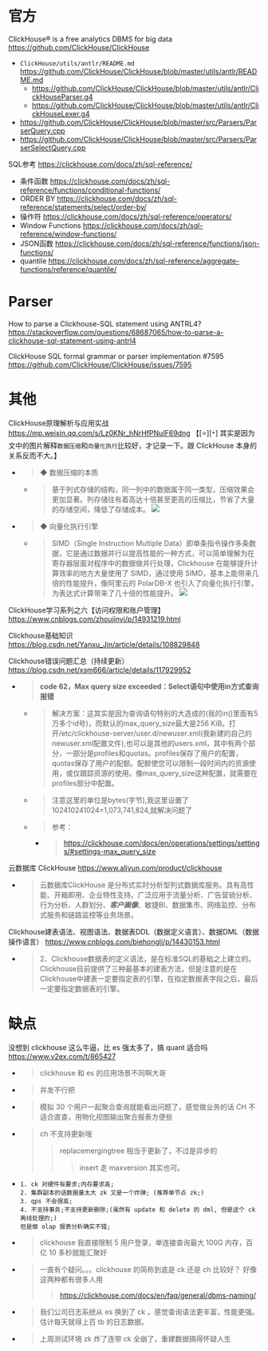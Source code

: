 
# 官方

ClickHouse® is a free analytics DBMS for big data https://github.com/ClickHouse/ClickHouse
- `ClickHouse/utils/antlr/README.md` https://github.com/ClickHouse/ClickHouse/blob/master/utils/antlr/README.md
  * https://github.com/ClickHouse/ClickHouse/blob/master/utils/antlr/ClickHouseParser.g4
  * https://github.com/ClickHouse/ClickHouse/blob/master/utils/antlr/ClickHouseLexer.g4
- https://github.com/ClickHouse/ClickHouse/blob/master/src/Parsers/ParserQuery.cpp
- https://github.com/ClickHouse/ClickHouse/blob/master/src/Parsers/ParserSelectQuery.cpp

SQL参考 https://clickhouse.com/docs/zh/sql-reference/
- 条件函数 https://clickhouse.com/docs/zh/sql-reference/functions/conditional-functions/
- ORDER BY https://clickhouse.com/docs/zh/sql-reference/statements/select/order-by/
- 操作符 https://clickhouse.com/docs/zh/sql-reference/operators/
- Window Functions https://clickhouse.com/docs/zh/sql-reference/window-functions/
- JSON函数 https://clickhouse.com/docs/zh/sql-reference/functions/json-functions/
- quantile https://clickhouse.com/docs/zh/sql-reference/aggregate-functions/reference/quantile/

# Parser

How to parse a Clickhouse-SQL statement using ANTRL4? https://stackoverflow.com/questions/68687065/how-to-parse-a-clickhouse-sql-statement-using-antrl4

ClickHouse SQL formal grammar or parser implementation #7595 https://github.com/ClickHouse/ClickHouse/issues/7595

# 其他

ClickHouse原理解析与应用实战 https://mp.weixin.qq.com/s/Lz0KNr_hNrHfPNuIF69dng  【[:star:][`*`] 其实是因为文中的图片解释`数据压缩`和`向量化执行`比较好，才记录一下。跟 ClickHouse 本身的关系反而不大。】
- > ◆ 数据压缩的本质
  * > 基于列式存储的结构，同一列中的数据属于同一类型，压缩效果会更加显著。列存储往有着高达十倍甚至更高的压缩比，节省了大量的存储空间，降低了存储成本。 ![](https://mmbiz.qpic.cn/mmbiz_png/RQueXibgo0KNZM3R4Dt7sNcwe0xTGV3sMGayMcjia1LpEhY8q8CxAX2RlJCbtVL9sdoFxRDgiaiaPeot5qiaY65nu3w/640)
- > ◆ 向量化执行引擎
  * > SIMD（Single Instruction Multiple Data）即单条指令操作多条数据，它是通过数据并行以提高性能的一种方式，可以简单理解为在寄存器层面对程序中的数据做并行处理，Clickhouse 在能够提升计算效率的地方大量使用了 SIMD，通过使用 SIMD，基本上能带来几倍的性能提升，像阿里云的 PolarDB-X 也引入了向量化执行引擎，为表达式计算带来了几十倍的性能提升。 ![](https://mmbiz.qpic.cn/mmbiz_png/RQueXibgo0KNZM3R4Dt7sNcwe0xTGV3sMianiciaX3R8EnYRyPC6pcj4ibiaCTz37sg4Nr3wuwicWTIibJmBAGk04driaHA/640)

ClickHouse学习系列之六【访问权限和账户管理】 https://www.cnblogs.com/zhoujinyi/p/14931219.html

Clickhouse基础知识 https://blog.csdn.net/Yanxu_Jin/article/details/108829848

Clickhouse错误问题汇总（持续更新） https://blog.csdn.net/xsm666/article/details/117929952
- > **code 62，Max query size exceeded：Select语句中使用in方式查询报错**
  * > 解决方案：这其实是因为查询语句特别的大造成的(我的in()里面有5万多个id号)，而默认的max_query_size最大是256 KiB。打开/etc/clickhouse-server/user.d/newuser.xml(我新建的自己的newuser.xml配置文件),也可以是其他的users.xml，其中有两个部分，一部分是profiles和quotas。profiles保存了用户的配置，quotas保存了用户的配额。配额使您可以限制一段时间内的资源使用，或仅跟踪资源的使用。像max_query_size这种配置，就需要在profiles部分中配置。
  * > 注意这里的单位是bytes(字节),我这里设置了102410241024=1,073,741,824,就解决问题了
  * > 参考：
    + > https://clickhouse.com/docs/en/operations/settings/settings/#settings-max_query_size

云数据库 ClickHouse https://www.aliyun.com/product/clickhouse
- > 云数据库ClickHouse 是分布式实时分析型列式数据库服务。具有高性能、开箱即用、企业特性支持。广泛应用于流量分析、广告营销分析、行为分析、人群划分、***客户画像***、敏捷BI、数据集市、网络监控、分布式服务和链路监控等业务场景。

Clickhouse建表语法、视图语法、数据表DDL（数据定义语言）、数据DML（数据操作语言） https://www.cnblogs.com/biehongli/p/14430153.html
- > 2、Clickhouse数据表的定义语法，是在标准SQL的基础之上建立的。Clickhouse目前提供了三种最基本的建表方法，但是注意的是在Clickhouse中建表一定要指定表的引擎，在指定数据表字段之后，最后一定要指定数据表的引擎。

# 缺点

没想到 clickhouse 这么牛逼，比 es 强太多了，搞 quant 适合吗 https://www.v2ex.com/t/865427
- > clickhouse 和 es 的应用场景不同啊大哥
- > 并发不行把
- > 模拟 30 个用户一起聚合查询就能看出问题了，感觉做业务的话 CH 不适合直查，用物化视图输出聚合报表方便些
- > ch 不支持更新哦
  >> replacemergingtree 相当于更新了，不过是异步的
  >>> insert 走 maxversion 其实也可。
- > 
  ```console
  1. ck 对硬件有要求;内存要求高;
  2. 集群副本的话数据量太大 zk 又是一个炸弹; (推荐单节点 zk;)
  3. qps 不会很高;
  4. 不支持事务;不支持更新删除;(虽然有 update 和 delete 的 dml, 但是这个 ck 离线处理的;)
  但是做 olap 报表分析确实不错;
  ```
- > clickhouse 我直接限制 5 用户登录，单连接查询最大 100G 内存，百亿 10 多秒就能汇聚好
- > 一直有个疑问。。。clickhouse 的简称到底是 ck 还是 ch 比较好？ 好像这两种都有很多人用
  >> https://clickhouse.com/docs/en/faq/general/dbms-naming/
- > 我们公司日志系统从 es 换到了 ck ，感觉查询语法更丰富，性能更强。估计每天就得上百 tb 的日志数据。
- > 上周测试环境 zk 炸了连带 ck 全崩了，重建数据搞得怀疑人生
